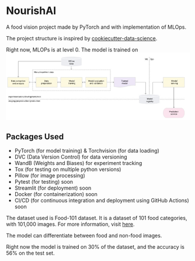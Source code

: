 NourishAI
==============================
A food vision project made by PyTorch and with implementation of MLOps.

The project structure is inspired by [cookiecutter-data-science](https://drivendata.github.io/cookiecutter-data-science/).

Right now, MLOPs is at level 0. The model is trained on
![MLOPSLevel0](MLOPS0.jpeg)

## Packages Used
- PyTorch (for model training) & Torchvision (for data loading)
- DVC (Data Version Control) for data versioning
- WandB (Weights and Biases) for experiment tracking
- Tox (for testing on multiple python versions)
- Pillow (for image processing)
- Pytest (for testing) soon
- Streamlit (for deployment) soon
- Docker (for containerization) soon
- CI/CD (for continuous integration and deployment using GitHub Actions) soon


The dataset used is Food-101 dataset. It is a dataset of 101 food categories, with 101,000 images. For more information, visit [here](https://www.kaggle.com/dansbecker/food-101).

The model can differentiate between food and non-food images.

Right now the model is trained on 30% of the dataset, and the accuracy is 56% on the test set.


